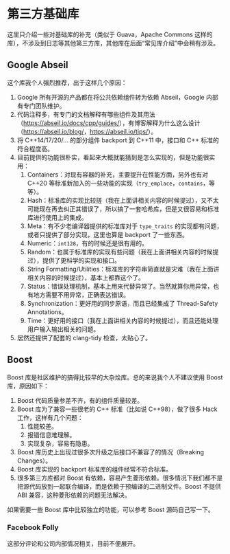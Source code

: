 <!--
SPDX-FileCopyrightText: 2021 Shuai Zhang

SPDX-License-Identifier: CC-BY-NC-ND-4.0
-->

# 第三方基础库

这里只介绍一些对基础库的补充（类似于 Guava，Apache Commons 这样的库），不涉及到日志等其他第三方库，其他库在后面“常见库介绍”中会稍有涉及。

## Google Abseil

这个库我个人强烈推荐，出于这样几个原因：

1. Google 所有开源的产品都在将公共依赖组件转为依赖 Abseil，Google 内部有专门团队维护。
1. 代码注释多，有专门的文档解释有哪些组件及其用法（<https://abseil.io/docs/cpp/guides/>），有博客解释为什么这么设计（<https://abseil.io/blog/>，<https://abseil.io/tips/>）。
1. 将 C++14/17/20/... 的部分组件 backport 到 C++11 中，接口和 C++ 标准的符合程度高。
1. 目前提供的功能很朴实，看起来大概就能猜到是怎么实现的，但是功能很实用：
    1. Containers：对现有容器的补充，主要提升在性能方面，另外也有对 C++20 等标准新加入的一些功能的实现（`try_emplace`，`contains`，等等）。
    1. Hash：标准库的实现比较搓（我在上面讲相关内容的时候提过），又不太可能现在再去纠正其错误了，所以搞了一套哈希库，但是又很容易和标准库进行使用上的集成。
    1. Meta：有不少老编译器提供的标准库对于 `type_traits` 的实现都有问题，或者只提供了部分实现，这里也算是 backport 了一些东西。
    1. Numeric：`int128`，有的时候还是很有用的。
    1. Random：也属于标准库的实现有些问题（我在上面讲相关内容的时候提过），提供了更科学的实现和接口。
    1. String Formatting/Utilities：标准库的字符串简直就是灾难（我在上面讲相关内容的时候提过），基本上都靠这个了。
    1. Status：错误处理机制，基本上用来代替异常了。当然就算你用异常，也有地方需要不用异常，正确表达错误。
    1. Synchronization：更好用的同步原语，而且已经集成了 Thread-Safety Annotations。
    1. Time：更好用的接口（我在上面讲相关内容的时候提过），而且还能处理用户输入输出相关的问题。
1. 居然还提供了配套的 clang-tidy 检查，太贴心了。

## Boost

Boost 库是社区维护的搞得比较早的大杂烩库。总的来说我个人不建议使用 Boost 库，原因如下：

1. Boost 代码质量参差不齐，有的组件质量较差。
1. Boost 库为了兼容一些很老的 C++ 标准（比如说 C++98），做了很多 Hack 工作，这样有几个问题：
    1. 性能较差。
    1. 报错信息难理解。
    1. 实现复杂，容易有隐患。
1. Boost 库历史上出现过很多次升级之后接口不兼容了的情况（Breaking Changes）。
1. Boost 库实现的 backport 标准库的组件经常不符合标准。
1. 很多第三方库都对 Boost 有依赖，容易产生菱形依赖。很多情况下我们都不是把源代码放到一起联合编译，而是依赖于预编译的二进制文件。Boost 不提供 ABI 兼容，这种菱形依赖的问题无法解决。

如果需要一些 Boost 库中比较独立的功能，可以参考 Boost 源码自己写一下。

### Facebook Folly

这部分评论和公司内部情况相关，目前不便展开。
